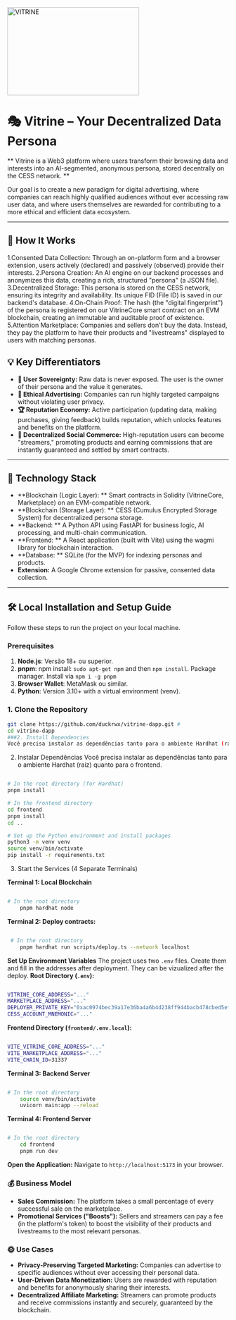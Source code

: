
<img width="300" height="200" alt="VITRINE" src="https://github.com/user-attachments/assets/3872087c-7220-4bea-a0e4-3e40a4b605a7" />


# 🎭 Vitrine – Your Decentralized Data Persona

** Vitrine is a Web3 platform where users transform their browsing data and interests into an AI-segmented, anonymous persona, stored decentrally on the CESS network. **

Our goal is to create a new paradigm for digital advertising, where companies can reach highly qualified audiences without ever accessing raw user data, and where users themselves are rewarded for contributing to a more ethical and efficient data ecosystem.

---

## 🚀 How It Works

 1.Consented Data Collection: Through an on-platform form and a browser extension, users actively (declared) and passively (observed) provide their interests.
 2.Persona Creation: An AI engine on our backend processes and anonymizes this data, creating a rich, structured "persona" (a JSON file).
 3.Decentralized Storage: This persona is stored on the CESS network, ensuring its integrity and availability. Its unique FID (File ID) is saved in our backend's database.
 4.On-Chain Proof: The hash (the "digital fingerprint") of the persona is registered on our VitrineCore smart contract on an EVM blockchain, creating an immutable and auditable proof of existence.
 5.Attention Marketplace: Companies and sellers don't buy the data. Instead, they pay the platform to have their products and "livestreams" displayed to users with matching personas.

## 💡 Key Differentiators

* **👤 User Sovereignty:** Raw data is never exposed. The user is the owner of their persona and the value it generates.
* **🎯 Ethical Advertising:** Companies can run highly targeted campaigns without violating user privacy.
* **🏆 Reputation Economy:** Active participation (updating data, making purchases, giving feedback) builds reputation, which unlocks features and benefits on the platform.
* **📢 Decentralized Social Commerce:** High-reputation users can become "streamers," promoting products and earning commissions that are instantly guaranteed and settled by smart contracts.


---

## 🧱 Technology Stack

* **Blockchain (Logic Layer): ** Smart contracts in Solidity (VitrineCore, Marketplace) on an EVM-compatible network.
* **Blockchain (Storage Layer): ** CESS (Cumulus Encrypted Storage System) for decentralized persona storage.
* **Backend: ** A Python API using FastAPI for business logic, AI processing, and multi-chain communication.
* **Frontend: ** A React application (built with Vite) using the wagmi library for blockchain interaction.
* **Database: ** SQLite (for the MVP) for indexing personas and products.
* **Extension:** A Google Chrome extension for passive, consented data collection.

---

## 🛠️ Local Installation and Setup Guide

Follow these steps to run the project on your local machine.

### Prerequisites

1.  **Node.js**: Versão 18+ ou superior.
2.  **pnpm**: npm install: `sudo apt-get npm` and then `npm install`. Package manager. Install via `npm i -g pnpm`
3.  **Browser Wallet**: MetaMask ou similar.
4.  **Python**: Version 3.10+ with a virtual environment (venv).

### 1. Clone the Repository
```bash
git clone https://github.com/duckrwx/vitrine-dapp.git # 
cd vitrine-dapp
###2. Install Dependencies
Você precisa instalar as dependências tanto para o ambiente Hardhat (raiz) quanto para o frontend.
```
2. Instalar Dependências
Você precisa instalar as dependências tanto para o ambiente Hardhat (raiz) quanto para o frontend.

```Bash

# In the root directory (for Hardhat)
pnpm install

# In the frontend directory
cd frontend
pnpm install
cd .. 

# Set up the Python environment and install packages
python3 -m venv venv
source venv/bin/activate
pip install -r requirements.txt 
```
3. Start the Services (4 Separate Terminals)

**Terminal 1: Local Blockchain**

```bash

# In the root directory
    pnpm hardhat node
```
**Terminal 2: Deploy contracts:**

```bash

 # In the root directory
    pnpm hardhat run scripts/deploy.ts --network localhost
```
**Set Up Environment Variables**
The project uses two `.env` files. Create them and fill in the addresses after deployment. They can be vizualized after the deploy.
**Root Directory (`.env`):**

```bash

VITRINE_CORE_ADDRESS="..."
MARKETPLACE_ADDRESS="..."
DEPLOYER_PRIVATE_KEY="0xac0974bec39a17e36ba4a6b4d238ff944bacb478cbed5efcae784d7bf4f2ff80"
CESS_ACCOUNT_MNEMONIC="..."
```

**Frontend Directory (`frontend/.env.local`):**

```bash

VITE_VITRINE_CORE_ADDRESS="..."
VITE_MARKETPLACE_ADDRESS="..."
VITE_CHAIN_ID=31337
```

**Terminal 3: Backend Server**

```bash

# In the root directory
    source venv/bin/activate
    uvicorn main:app --reload
```



 **Terminal 4: Frontend Server**

```bash

# In the root directory
    cd frontend
    pnpm run dev
```

 **Open the Application:** Navigate to `http://localhost:5173` in your browser.

### 💰 Business Model
*   **Sales Commission:** The platform takes a small percentage of every successful sale on the marketplace.
*   **Promotional Services ("Boosts"):** Sellers and streamers can pay a fee (in the platform's token) to boost the visibility of their products and livestreams to the most relevant personas.

### 🌞 Use Cases
*   **Privacy-Preserving Targeted Marketing:** Companies can advertise to specific audiences without ever accessing their personal data.
*   **User-Driven Data Monetization:** Users are rewarded with reputation and benefits for anonymously sharing their interests.
*   **Decentralized Affiliate Marketing:** Streamers can promote products and receive commissions instantly and securely, guaranteed by the blockchain.

